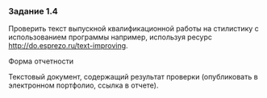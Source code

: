 ### Задание 1.4
Проверить текст выпускной квалификационной работы на стилистику с использованием программы например, используя ресурс http://do.esprezo.ru/text-improving.

Форма отчетности

Текстовый документ, содержащий результат проверки (опубликовать в электронном портфолио, ссылка в отчете).
